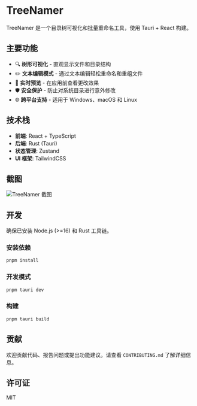 # TreeNamer

TreeNamer 是一个目录树可视化和批量重命名工具，使用 Tauri + React 构建。

## 主要功能

- 🔍 **树形可视化** - 直观显示文件和目录结构
- ✏️ **文本编辑模式** - 通过文本编辑轻松重命名和重组文件
- 🔄 **实时预览** - 在应用前查看更改效果
- 🛡️ **安全保护** - 防止对系统目录进行意外修改
- 🌐 **跨平台支持** - 适用于 Windows、macOS 和 Linux

## 技术栈

- **前端**: React + TypeScript
- **后端**: Rust (Tauri)
- **状态管理**: Zustand
- **UI 框架**: TailwindCSS

## 截图

![TreeNamer 截图](./docs/images/screenshot.png)

## 开发

确保已安装 Node.js (>=16) 和 Rust 工具链。

### 安装依赖

```bash
pnpm install
```

### 开发模式

```bash
pnpm tauri dev
```

### 构建

```bash
pnpm tauri build
```

## 贡献

欢迎贡献代码、报告问题或提出功能建议。请查看 `CONTRIBUTING.md` 了解详细信息。

## 许可证

MIT
